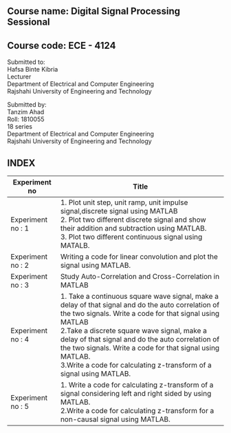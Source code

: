 ## Course name: Digital Signal Processing Sessional
## Course code: ECE - 4124

<p> 
Submitted to:<br>
Hafsa Binte Kibria<br>
Lecturer<br>
Department of Electrical and Computer Engineering<br>
Rajshahi University of Engineering and Technology<br>
</p>

<p>
Submitted by:<br>
Tanzim Ahad<br>
Roll: 1810055<br>
18 series<br>
Department of Electrical and Computer Engineering<br>
Rajshahi University of Engineering and Technology<br>
</p>

## INDEX
| Experiment no      | Title|
| ----------- | ----------- |
| Experiment no : 1 | 1. Plot unit step, unit ramp, unit impulse signal,discrete signal using MATLAB<br>2. Plot two different discrete signal and show their addition and subtraction using MATLAB.<br>3. Plot two different continuous signal using MATALB.|
| Experiment no : 2 | Writing a code for linear convolution and plot the signal using MATLAB.        |
| Experiment no : 3| Study Auto-Correlation and Cross-Correlation in MATLAB      |
| Experiment no : 4 | 1. Take a continuous square wave signal, make a delay of that signal and do the auto correlation of the two signals. Write a code for that signal using MATLAB<br>2.Take a discrete square wave signal, make a delay of that signal and do the auto correlation of the two signals. Write a code for that signal using MATLAB.<br>3.Write a code for calculating z-transform of a signal using MATLAB.|
| Experiment no : 5   |   1.	Write a code for calculating z-transform of a signal considering left and right sided by using MATLAB.<br>2.Write a code for calculating z-transform for a non-causal signal using MATLAB. |

